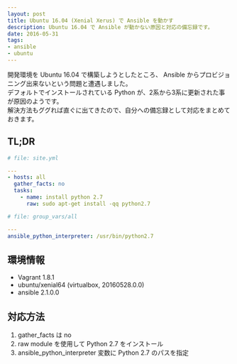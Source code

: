 ```yaml
---
layout: post
title: Ubuntu 16.04 (Xenial Xerus) で Ansible を動かす
description: Ubuntu 16.04 で Ansible が動かない原因と対応の備忘録です。
date: 2016-05-31
tags:
- ansible
- ubuntu
---
```


開発環境を Ubuntu 16.04 で構築しようとしたところ、 Ansible からプロビジョニング出来ないという問題と遭遇しました。  
デフォルトでインストールされている Python が、2系から3系に更新された事が原因のようです。  
解決方法もググれば直ぐに出てきたので、自分への備忘録として対応をまとめておきます。

## TL;DR

```yaml
# file: site.yml

---
- hosts: all
  gather_facts: no
  tasks:
    - name: install python 2.7
      raw: sudo apt-get install -qq python2.7
```

```yaml
# file: group_vars/all

---
ansible_python_interpreter: /usr/bin/python2.7
```

## 環境情報

* Vagrant 1.8.1
* ubuntu/xenial64 (virtualbox, 20160528.0.0)
* ansible 2.1.0.0

## 対応方法

1. gather_facts は no
2. raw module を使用して Python 2.7 をインストール
3. ansible_python_interpreter 変数に Python 2.7 のパスを指定
